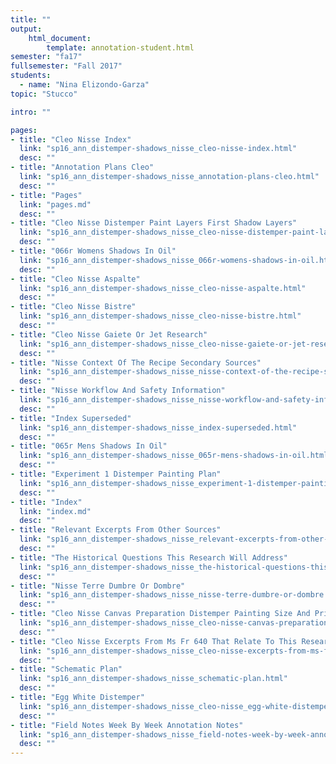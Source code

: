 ```yaml
---
title: ""
output:
    html_document:
        template: annotation-student.html
semester: "fa17"
fullsemester: "Fall 2017"
students:
  - name: "Nina Elizondo-Garza"
topic: "Stucco"

intro: ""

pages:
- title: "Cleo Nisse Index"
  link: "sp16_ann_distemper-shadows_nisse_cleo-nisse-index.html"
  desc: ""
- title: "Annotation Plans Cleo"
  link: "sp16_ann_distemper-shadows_nisse_annotation-plans-cleo.html"
  desc: ""
- title: "Pages"
  link: "pages.md"
  desc: ""
- title: "Cleo Nisse Distemper Paint Layers First Shadow Layers"
  link: "sp16_ann_distemper-shadows_nisse_cleo-nisse-distemper-paint-layers-first-shadow-layers.html"
  desc: ""
- title: "066r Womens Shadows In Oil"
  link: "sp16_ann_distemper-shadows_nisse_066r-womens-shadows-in-oil.html"
  desc: ""
- title: "Cleo Nisse Aspalte"
  link: "sp16_ann_distemper-shadows_nisse_cleo-nisse-aspalte.html"
  desc: ""
- title: "Cleo Nisse Bistre"
  link: "sp16_ann_distemper-shadows_nisse_cleo-nisse-bistre.html"
  desc: ""
- title: "Cleo Nisse Gaiete Or Jet Research"
  link: "sp16_ann_distemper-shadows_nisse_cleo-nisse-gaiete-or-jet-research.html"
  desc: ""
- title: "Nisse Context Of The Recipe Secondary Sources"
  link: "sp16_ann_distemper-shadows_nisse_nisse-context-of-the-recipe-secondary-sources.html"
  desc: ""
- title: "Nisse Workflow And Safety Information"
  link: "sp16_ann_distemper-shadows_nisse_nisse-workflow-and-safety-information.html"
  desc: ""
- title: "Index Superseded"
  link: "sp16_ann_distemper-shadows_nisse_index-superseded.html"
  desc: ""
- title: "065r Mens Shadows In Oil"
  link: "sp16_ann_distemper-shadows_nisse_065r-mens-shadows-in-oil.html"
  desc: ""
- title: "Experiment 1 Distemper Painting Plan"
  link: "sp16_ann_distemper-shadows_nisse_experiment-1-distemper-painting-plan.html"
  desc: ""
- title: "Index"
  link: "index.md"
  desc: ""
- title: "Relevant Excerpts From Other Sources"
  link: "sp16_ann_distemper-shadows_nisse_relevant-excerpts-from-other-sources.html"
  desc: ""
- title: "The Historical Questions This Research Will Address"
  link: "sp16_ann_distemper-shadows_nisse_the-historical-questions-this-research-will-address.html"
  desc: ""
- title: "Nisse Terre Dumbre Or Dombre"
  link: "sp16_ann_distemper-shadows_nisse_nisse-terre-dumbre-or-dombre.html"
  desc: ""
- title: "Cleo Nisse Canvas Preparation Distemper Painting Size And Priming"
  link: "sp16_ann_distemper-shadows_nisse_cleo-nisse-canvas-preparation-distemper-painting-size-and-priming.html"
  desc: ""
- title: "Cleo Nisse Excerpts From Ms Fr 640 That Relate To This Research"
  link: "sp16_ann_distemper-shadows_nisse_cleo-nisse-excerpts-from-ms-fr-640-that-relate-to-this-research.html"
  desc: ""
- title: "Schematic Plan"
  link: "sp16_ann_distemper-shadows_nisse_schematic-plan.html"
  desc: ""
- title: "Egg White Distemper"
  link: "sp16_ann_distemper-shadows_nisse_cleo-nisse_egg-white-distemper.html"
  desc: ""
- title: "Field Notes Week By Week Annotation Notes"
  link: "sp16_ann_distemper-shadows_nisse_field-notes-week-by-week-annotation-notes.html"
  desc: ""
---
```

